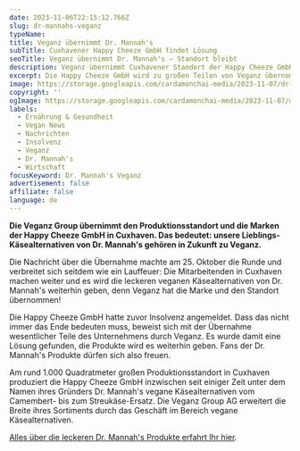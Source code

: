 ```yaml
---
date: 2023-11-06T22:15:12.766Z
slug: dr-mannahs-veganz
typeName:
title: Veganz übernimmt Dr. Mannah's
subTitle: Cuxhavener Happy Cheeze GmbH findet Lösung
seoTitle: Veganz übernimmt Dr. Mannah's – Standort bleibt
description: Veganz übernimmt Cuxhavener Standort der Happy Cheeze GmbH – die veganen Käsealternativen von Dr. Mannah's wird es also weiterhin geben. Holt Euch jetzt alle Infos.
excerpt: Die Happy Cheeze GmbH wird zu großen Teilen von Veganz übernommen. Das bedeutet vor allem, dass der Standort in Cuxhaven mit seinen Mitarbeitenden bestehen bleibt und wir weiterhin die leckeren veganen Käsealternativen von Dr. Mannah's genießen können.
image: https://storage.googleapis.com/cardamonchai-media/2023-11-07/dr-mannahs-jpg-imagine-080808_83665d_2048_1536/640.webp
copyright: ''
ogImage: https://storage.googleapis.com/cardamonchai-media/2023-11-07/dr-mannahs-og-jpg-imagine-c8a888_8d6d60_1200_628/640.webp
labels:
  - Ernährung & Gesundheit
  - Vegan News
  - Nachrichten
  - Insolvenz
  - Veganz
  - Dr. Mannah's
  - Wirtschaft
focusKeyword: Dr. Mannah's Veganz
advertisement: false
affiliate: false
language: de
---
```


**Die Veganz Group übernimmt den Produktionsstandort und die Marken der Happy Cheeze GmbH in Cuxhaven. Das bedeutet: unsere Lieblings-Käsealternativen von Dr. Mannah's gehören in Zukunft zu Veganz.**

Die Nachricht über die Übernahme machte am 25. Oktober die Runde und verbreitet sich seitdem wie ein Lauffeuer: Die Mitarbeitenden in Cuxhaven machen weiter und es wird die leckeren veganen Käsealternativen von Dr. Mannah's weiterhin geben, denn Veganz hat die Marke und den Standort übernommen!

Die Happy Cheeze GmbH hatte zuvor Insolvenz angemeldet. Dass das nicht immer das Ende bedeuten muss, beweist sich mit der Übernahme wesentlicher Teile des Unternehmens durch Veganz. Es wurde damit eine Lösung gefunden, die Produkte wird es weiterhin geben. Fans der Dr. Mannah's Produkte dürfen sich also freuen.

Am rund 1.000 Quadratmeter großen Produktionsstandort in Cuxhaven produziert die Happy Cheeze GmbH inzwischen seit einiger Zeit unter dem Namen ihres Gründers Dr. Mannah's vegane Käsealternativen vom Camembert- bis zum Streukäse-Ersatz. Die Veganz Group AG erweitert die Breite ihres Sortiments durch das Geschäft im Bereich vegane Käsealternativen.

[Alles über die leckeren Dr. Mannah's Produkte erfahrt Ihr hier](/2023/10/vegane-kaesealternativen-dr-mannahs/).
